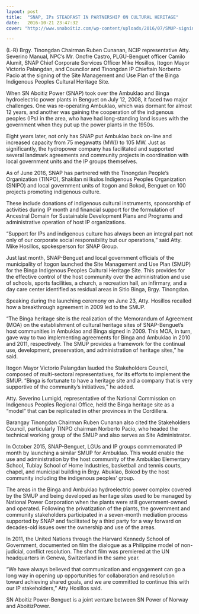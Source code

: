 ```yaml
---
layout: post
title:  "SNAP, IPs STEADFAST IN PARTNERSHIP ON CULTURAL HERITAGE"
date:   2016-10-21 23:47:32 
cover: "http://www.snaboitiz.com/wp-content/uploads/2016/07/SMUP-signing.jpg"

---
```

(L-R) Brgy. Tinongdan Chairman Ruben Cunanan, NCIP representative Atty. Severino Manual, NPC’s Mr. Onofre Castro, PLGU-Benguet officer Camilo Alumit, SNAP Chief Corporate Services Officer Mike Hosillos, Itogon Mayor Victorio Palangdan, and Councilor and Tinongdan IP Chieftain Norberto Pacio at the signing of the Site Management and Use Plan of the Binga Indigenous Peoples Cultural Heritage Site.

When SN Aboitiz Power (SNAP) took over the Ambuklao and Binga hydroelectric power plants in Benguet on July 12, 2008, it faced two major challenges. One was re-operating Ambuklao, which was dormant for almost 12 years, and another was gaining the cooperation of the indigenous peoples (IPs) in the area, who have had long-standing land issues with the government when they put up the power plants in the 1950s.

Eight years later, not only has SNAP put Ambuklao back on-line and increased capacity from 75 megawatts (MW)) to 105 MW. Just as significantly, the hydropower company has facilitated and supported several landmark agreements and community projects in coordination with local government units and the IP groups themselves.

As of June 2016, SNAP has partnered with the Tinongdan People’s Organization (TINPO), Shakilan ni Ikulos Indigenous Peoples Organization (SNIPO) and local government units of Itogon and Bokod, Benguet on 100 projects promoting indigenous culture.

These include donations of indigenous cultural instruments, sponsorship of activities during IP month and financial support for the formulation of Ancestral Domain for Sustainable Development Plans and Programs and administrative operation of host IP organizations.

“Support for IPs and indigenous culture has always been an integral part not only of our corporate social responsibility but our operations,” said Atty. Mike Hosillos, spokesperson for SNAP Group.

Just last month, SNAP-Benguet and local government officials of the municipality of Itogon launched the Site Management and Use Plan (SMUP) for the Binga Indigenous Peoples Cultural Heritage Site. This provides for the effective control of the host community over the administration and use of schools, sports facilities, a church, a recreation hall, an infirmary, and a day care center identified as residual areas in Sitio Binga, Brgy. Tinongdan.

Speaking during the launching ceremony on June 23, Atty. Hosillos recalled how a breakthrough agreement in 2009 led to the SMUP.

“The Binga heritage site is the realization of the Memorandum of Agreement (MOA) on the establishment of cultural heritage sites of SNAP-Benguet’s host communities in Ambuklao and Binga signed in 2009. This MOA, in turn, gave way to two implementing agreements for Binga and Ambuklao in 2010 and 2011, respectively. The SMUP provides a framework for the continual use, development, preservation, and administration of heritage sites,” he said.

Itogon Mayor Victorio Palangdan lauded the Stakeholders Council, composed of multi-sectoral representatives, for its efforts to implement the SMUP. “Binga is fortunate to have a heritage site and a company that is very supportive of the community’s initiatives,” he added.

Atty. Severino Lumigid, representative of the National Commission on Indigenous Peoples Regional Office, held the Binga heritage site as a “model” that can be replicated in other provinces in the Cordillera.

Barangay Tinongdan Chairman Ruben Cunanan also cited the Stakeholders Council, particularly TINPO chairman Norberto Pacio, who headed the technical working group of the SMUP and also serves as Site Administrator.

In October 2015, SNAP-Benguet, LGUs and IP groups commemorated IP month by launching a similar SMUP for Ambuklao. This would enable the use and administration by the host community of the Ambuklao Elementary School, Tublay School of Home Industries, basketball and tennis courts, chapel, and municipal building in Brgy. Abuklao, Bokod by the host community including the indigenous peoples’ group.

The areas in the Binga and Ambuklao hydroelectric power complex covered by the SMUP and being developed as heritage sites used to be managed by National Power Corporation when the plants were still government-owned and operated. Following the privatization of the plants, the government and community stakeholders participated in a seven-month mediation process supported by SNAP and facilitated by a third party for a way forward on decades-old issues over the ownership and use of the areas.

In 2011, the United Nations through the Harvard Kennedy School of Government, documented on film the dialogue as a Philippine model of non-judicial, conflict resolution. The short film was premiered at the UN headquarters in Geneva, Switzerland in the same year.

“We have always believed that communication and engagement can go a long way in opening up opportunities for collaboration and resolution toward achieving shared goals, and we are committed to continue this with our IP stakeholders,” Atty Hosillos said.

SN Aboitiz Power-Benguet is a joint venture between SN Power of Norway and AboitizPower.